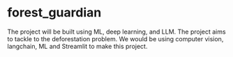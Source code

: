 # forest_guardian

The project will be built using ML, deep learning, and LLM. The project aims to tackle to the deforestation problem. We would be using computer vision, langchain, ML and Streamlit to make this project.
